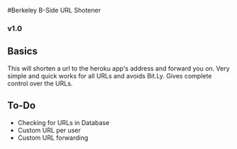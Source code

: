 #Berkeley B-Side URL Shotener
### v1.0

## Basics
This will shorten a url to the heroku app's address and forward you on. Very simple and quick works for all URLs and avoids Bit.Ly. Gives complete control over the URLs. 

## To-Do
- Checking for URLs in Database
- Custom URL per user
- Custom URL forwarding